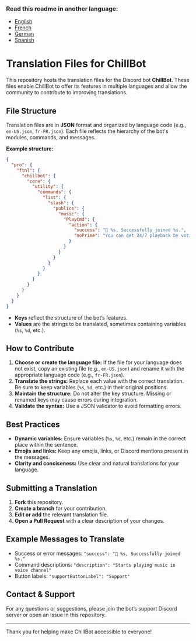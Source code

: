 ### Read this readme in another language:
- [English](README.md)
- [French](README.fr.md)
- [German](README.de.md)
- [Spanish](README.es.md)


# Translation Files for ChillBot

This repository hosts the translation files for the Discord bot **ChillBot**. These files enable ChillBot to offer its features in multiple languages and allow the community to contribute to improving translations.

## File Structure

Translation files are in **JSON** format and organized by language code (e.g., `en-US.json`, `fr-FR.json`).
Each file reflects the hierarchy of the bot's modules, commands, and messages.

**Example structure:**

```json
{
  "pro": {
    "ftnl": {
      "chillbot": {
        "core": {
          "utility": {
            "commands": {
              "list": {
                "slash": {
                  "publics": {
                    "music": {
                      "PlayCmd": {
                        "action": {
                          "success": "🎵 %s, Successfully joined %s.",
                          "noPrime": "You can get 24/7 playback by voting for the bot here."
                        }
                      }
                    }
                  }
                }
              }
            }
          }
        }
      }
    }
  }
}
```

- **Keys** reflect the structure of the bot’s features.
- **Values** are the strings to be translated, sometimes containing variables (`%s`, `%d`, etc.).


## How to Contribute

1. **Choose or create the language file:**
If the file for your language does not exist, copy an existing file (e.g., `en-US.json`) and rename it with the appropriate language code (e.g., `fr-FR.json`).
2. **Translate the strings:**
Replace each value with the correct translation. Be sure to keep variables (`%s`, `%d`, etc.) in their original positions.
3. **Maintain the structure:**
Do not alter the key structure. Missing or renamed keys may cause errors during integration.
4. **Validate the syntax:**
Use a JSON validator to avoid formatting errors.

## Best Practices

- **Dynamic variables:** Ensure variables (`%s`, `%d`, etc.) remain in the correct place within the sentence.
- **Emojis and links:** Keep any emojis, links, or Discord mentions present in the messages.
- **Clarity and conciseness:** Use clear and natural translations for your language.


## Submitting a Translation

1. **Fork** this repository.
2. **Create a branch** for your contribution.
3. **Edit or add** the relevant translation file.
4. **Open a Pull Request** with a clear description of your changes.

## Example Messages to Translate

- Success or error messages:
`"success": "🎵 %s, Successfully joined %s."`
- Command descriptions:
`"description": "Starts playing music in voice channel"`
- Button labels:
`"supportButtonLabel": "Support"`


## Contact \& Support

For any questions or suggestions, please join the bot’s support Discord server or open an issue in this repository.

---

Thank you for helping make ChillBot accessible to everyone!
